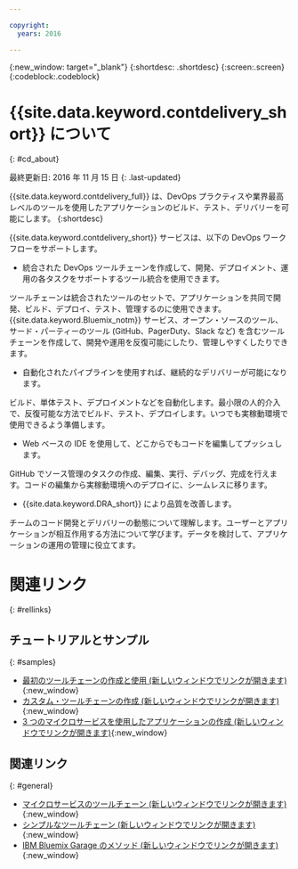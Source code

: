 ```yaml
---

copyright:
  years: 2016

---
```


{:new_window: target="_blank"}
{:shortdesc: .shortdesc}
{:screen:.screen}
{:codeblock:.codeblock}


# {{site.data.keyword.contdelivery_short}} について    
{: #cd_about}  

最終更新日: 2016 年 11 月 15 日
{: .last-updated}

{{site.data.keyword.contdelivery_full}} は、DevOps プラクティスや業界最高レベルのツールを使用したアプリケーションのビルド、テスト、デリバリーを可能にします。
{:shortdesc}

{{site.data.keyword.contdelivery_short}} サービスは、以下の DevOps ワークフローをサポートします。

 * 統合された DevOps ツールチェーンを作成して、開発、デプロイメント、運用の各タスクをサポートするツール統合を使用できます。 
 
  ツールチェーンは統合されたツールのセットで、アプリケーションを共同で開発、ビルド、デプロイ、テスト、管理するのに使用できます。{{site.data.keyword.Bluemix_notm}} サービス、オープン・ソースのツール、サード・パーティーのツール (GitHub、PagerDuty、Slack など) を含むツールチェーンを作成して、開発や運用を反復可能にしたり、管理しやすくしたりできます。
 
 * 自動化されたパイプラインを使用すれば、継続的なデリバリーが可能になります。 
 
  ビルド、単体テスト、デプロイメントなどを自動化します。最小限の人的介入で、反復可能な方法でビルド、テスト、デプロイします。いつでも実稼動環境で使用できるよう準備します。
 
 * Web ベースの IDE を使用して、どこからでもコードを編集してプッシュします。 
 
  GitHub でソース管理のタスクの作成、編集、実行、デバッグ、完成を行えます。コードの編集から実稼動環境へのデプロイに、シームレスに移ります。
 
 * {{site.data.keyword.DRA_short}} により品質を改善します。 
 
  チームのコード開発とデリバリーの動態について理解します。ユーザーとアプリケーションが相互作用する方法について学びます。データを検討して、アプリケーションの運用の管理に役立てます。
  
 
# 関連リンク
{: #rellinks}

## チュートリアルとサンプル
{: #samples}

* [最初のツールチェーンの作成と使用 (新しいウィンドウでリンクが開きます)](https://www.ibm.com/devops/method/tutorials/tutorial_toolchain_flow){:new_window}
* [カスタム・ツールチェーンの作成 (新しいウィンドウでリンクが開きます)](https://www.ibm.com/devops/method/tutorials/tutorial_toolchain_custom){:new_window}
* [3 つのマイクロサービスを使用したアプリケーションの作成 (新しいウィンドウでリンクが開きます)](https://www.ibm.com/devops/method/tutorials/tutorial_toolchain_microservices){:new_window}

## 関連リンク
{: #general}

* [マイクロサービスのツールチェーン (新しいウィンドウでリンクが開きます)](https://www.ibm.com/devops/method/toolchains/microservices_toolchain){:new_window}
* [シンプルなツールチェーン (新しいウィンドウでリンクが開きます)](https://www.ibm.com/devops/method/toolchains/simple_toolchain){:new_window}
* [IBM Bluemix Garage のメソッド (新しいウィンドウでリンクが開きます)](https://www.ibm.com/devops/method){:new_window}
